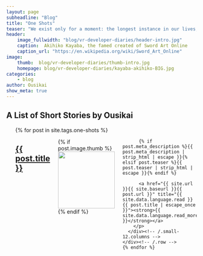 ```yaml
---
layout: page
subheadline: "Blog"
title: "One Shots"
teaser: "We exist only for a moment: the longest instance in our lives, yet infinitesimal small in the universe beyond our reach."
header:
    image_fullwidth: "blog/vr-developer-diaries/header-intro.jpg"
    caption:  Akihiko Kayaba, the famed created of Sword Art Online
    caption_url: "https://en.wikipedia.org/wiki/Sword_Art_Online"
image:
    thumb:  blog/vr-developer-diaries/thumb-intro.jpg
    homepage: blog/vr-developer-diaries/kayaba-akihiko-BIG.jpg
categories:
    - blog
author: Ousikai
show_meta: true
---
```

<h2>A List of Short Stories by Ousikai</h2>
<ul>
    {% for post in site.tags.one-shots %}
    <div class="row">
      <div class="small-12 columns b60">
        <h2><a href="{{ site.url }}{{ site.baseurl }}{{ post.url }}">{{ post.title }}</a></h2>
        <p>
          {% if post.image.thumb %}<a href="{{ site.url }}{{ site.baseurl }}{{ post.url }}" title="{{ post.title | escape_once }}"><img src="{{ site.urlimg }}{{ post.image.thumb }}" class="alignleft" width="150" height="150"></a>{% endif %}

          {% if post.meta_description %}{{ post.meta_description | strip_html | escape }}{% elsif post.teaser %}{{ post.teaser | strip_html | escape }}{% endif %}

          <a href="{{ site.url }}{{ site.baseurl }}{{ post.url }}" title="{{ site.data.language.read }} {{ post.title | escape_once }}"><strong>{{ site.data.language.read_more }}</strong></a>
        </p>
      </div><!-- /.small-12.columns -->
    </div><!-- /.row -->
    {% endfor %}
</ul>


<!-- [1]: {{site.baseurl}}/virtual-reality/evolution-of-experience -->


<!-- [![ko-fi](https://www.ko-fi.com/img/githubbutton_sm.svg)](https://ko-fi.com/Q5Q81LOP9) -->
